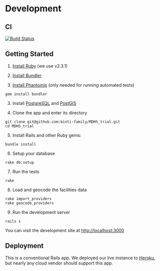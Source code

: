# Development

## CI

[![Build Status](https://travis-ci.org/binti-family/MDHS_trial.svg?branch=master)](https://travis-ci.org/binti-family/MDHS_trial)

## Getting Started

1. [Install Ruby](https://www.ruby-lang.org/en/documentation/installation/) (we use v2.3.1)

2. [Install Bundler](http://bundler.io/#getting-started)

3. [Install Phantomjs](http://phantomjs.org/) (only needed for running automated tests)
```
gem install bundler
```

3. Install [PostgreSQL](https://www.postgresql.org/download/) and [PostGIS](http://postgis.net/install/)

4. Clone the app and enter its directory

```
git clone git@github.com:binti-family/MDHS_trial.git
cd MDHS_trial
```

5. Install Rails and other Ruby gems:

```
bundle install
```

6. Setup your database

```
rake db:setup
```

7. Run the tests

```
rake
```

8. Load and geocode the facilities data

```
rake import_providers
rake geocode_providers
```

9. Run the development server

```
rails s
```

You can visit the development site at [http://localhost:3000](http://localhost:3000)

## Deployment

This is a conventional Rails app. We deployed our live instance to [Heroku](https://www.heroku.com/), but nearly any cloud vendor should support this app.
